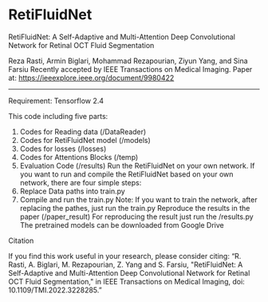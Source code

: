 # RetiFluidNet
RetiFluidNet: A Self-Adaptive and Multi-Attention Deep Convolutional Network for Retinal OCT Fluid Segmentation

Reza Rasti, Armin Biglari, Mohammad Rezapourian, Ziyun Yang, and Sina Farsiu
Recently accepted by IEEE Transactions on Medical Imaging.
Paper at: https://ieeexplore.ieee.org/document/9980422
________________________________________
Requirement: Tensorflow 2.4

This code including five parts:
1.	Codes for Reading data (/DataReader)
2.	Codes for RetiFluidNet model (/models)
3.	Codes for losses (/losses)
4.  Codes for Attentions Blocks (/temp)
4.	Evaluation Code (/results)
Run the RetiFluidNet on your own network. 
If you want to run and compile the RetiFluidNet based on your own network, there are four simple steps:
1.	Replace Data paths into train.py
2.	Compile and run the train.py
Note: If you want to train the network, after replacing the pathes, just run the train.py
Reproduce the results in the paper (/paper_result)
For reproducing the result just run the /results.py
The pretrained models can be downloaded from Google Drive

Citation

If you find this work useful in your research, please consider citing:
“R. Rasti, A. Biglari, M. Rezapourian, Z. Yang and S. Farsiu, "RetiFluidNet: A Self-Adaptive and Multi-Attention Deep Convolutional Network for Retinal OCT Fluid Segmentation," in IEEE Transactions on Medical Imaging, doi: 10.1109/TMI.2022.3228285.”

